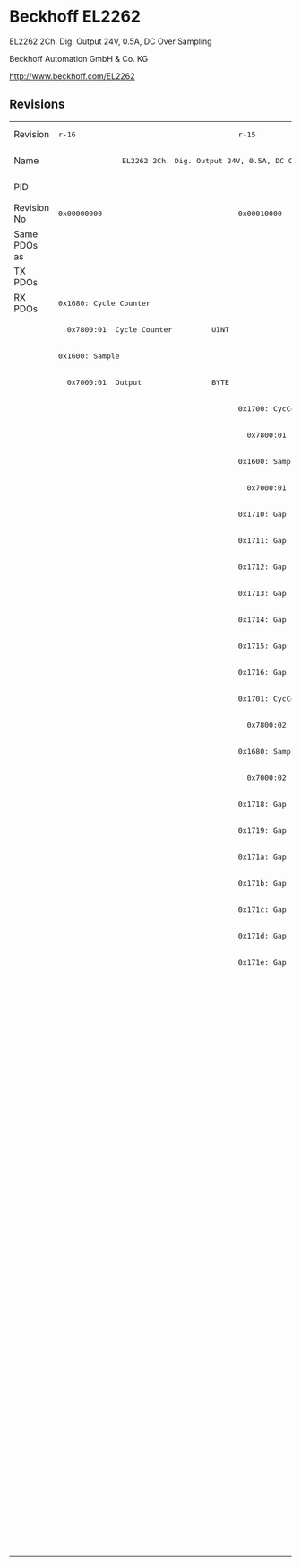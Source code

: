 # Beckhoff EL2262

EL2262 2Ch. Dig. Output 24V, 0.5A, DC Over Sampling

Beckhoff Automation GmbH & Co. KG

http://www.beckhoff.com/EL2262

## Revisions
<table>
<tr >
<td>Revision</td>
<td><pre>r-16</pre></td>
<td><pre>r-15</pre></td>
<td><pre>r-14</pre></td>
<td><pre>r-13</pre></td>
<td><pre>r-12</pre></td>
</tr>
<tr >
<td>Name</td>
<td colspan=2 align="center"><pre>EL2262 2Ch. Dig. Output 24V, 0.5A, DC Over Sampling</pre></td>
<td colspan=3 align="center"><pre>EL2262 2Ch. Dig. Output 24V, 1µs, DC Oversample</pre></td>
</tr>
<tr >
<td>PID</td>
<td colspan=5 align="center"><pre>0x08d63052</pre></td>
</tr>
<tr >
<td>Revision No</td>
<td><pre>0x00000000</pre></td>
<td><pre>0x00010000</pre></td>
<td><pre>0x00020000</pre></td>
<td><pre>0x00030000</pre></td>
<td><pre>0x00040000</pre></td>
</tr>
<tr >
<td>Same PDOs as</td>
<td colspan=2 align="center"><pre></pre></td>
<td colspan=3 align="center"><pre><a href="EJ2262">EJ2262 r0</a></pre></td>
</tr>
<tr class="txpdo pdosection">
<td rowspan=1 valign=top>TX PDOs</td>
<td colspan=2 align="left"></td>
<td colspan=3 align="left"><pre>0x1702: StartTimeNextOutput</pre></td>
<td></td>
</tr>
<tr class="rxpdo pdosection">
<td rowspan=48 valign=top>RX PDOs</td>
<td><pre>0x1680: Cycle Counter</pre></td>
<td colspan=5 align="left"></td>
</tr>
<tr class="rxpdo">
<td><pre>  0x7800:01  Cycle Counter         UINT</pre></td>
<td colspan=4 align="left"></td>
</tr>
<tr class="rxpdo pdosection">
<td><pre>0x1600: Sample</pre></td>
<td colspan=4 align="left"></td>
</tr>
<tr class="rxpdo">
<td><pre>  0x7000:01  Output                BYTE</pre></td>
<td colspan=4 align="left"></td>
</tr>
<tr class="rxpdo pdosection">
<td></td>
<td colspan=4 align="left"><pre>0x1700: CycCount0</pre></td>
</tr>
<tr class="rxpdo">
<td></td>
<td><pre>  0x7800:01  Cycle Counter         UINT</pre></td>
<td colspan=3 align="left"><pre>  0x7800:01  Cycle Counter0        UINT</pre></td>
</tr>
<tr class="rxpdo pdosection">
<td></td>
<td colspan=4 align="left"><pre>0x1600: Sample0</pre></td>
</tr>
<tr class="rxpdo">
<td></td>
<td colspan=4 align="left"><pre>  0x7000:01  Output0               BOOL</pre></td>
</tr>
<tr class="rxpdo pdosection">
<td></td>
<td><pre>0x1710: Gap</pre></td>
<td colspan=3 align="left"></td>
</tr>
<tr class="rxpdo pdosection">
<td></td>
<td><pre>0x1711: Gap</pre></td>
<td colspan=3 align="left"></td>
</tr>
<tr class="rxpdo pdosection">
<td></td>
<td><pre>0x1712: Gap</pre></td>
<td colspan=3 align="left"></td>
</tr>
<tr class="rxpdo pdosection">
<td></td>
<td><pre>0x1713: Gap</pre></td>
<td colspan=3 align="left"></td>
</tr>
<tr class="rxpdo pdosection">
<td></td>
<td><pre>0x1714: Gap</pre></td>
<td colspan=3 align="left"></td>
</tr>
<tr class="rxpdo pdosection">
<td></td>
<td><pre>0x1715: Gap</pre></td>
<td colspan=3 align="left"></td>
</tr>
<tr class="rxpdo pdosection">
<td></td>
<td><pre>0x1716: Gap</pre></td>
<td colspan=3 align="left"></td>
</tr>
<tr class="rxpdo pdosection">
<td></td>
<td><pre>0x1701: CycCount1</pre></td>
<td colspan=3 align="left"></td>
</tr>
<tr class="rxpdo">
<td></td>
<td><pre>  0x7800:02  Cycle Counter         UINT</pre></td>
<td colspan=3 align="left"></td>
</tr>
<tr class="rxpdo pdosection">
<td></td>
<td><pre>0x1680: Sample1</pre></td>
<td colspan=3 align="left"></td>
</tr>
<tr class="rxpdo">
<td></td>
<td><pre>  0x7000:02  Output1               BOOL</pre></td>
<td colspan=3 align="left"></td>
</tr>
<tr class="rxpdo pdosection">
<td></td>
<td><pre>0x1718: Gap</pre></td>
<td colspan=3 align="left"></td>
</tr>
<tr class="rxpdo pdosection">
<td></td>
<td><pre>0x1719: Gap</pre></td>
<td colspan=3 align="left"></td>
</tr>
<tr class="rxpdo pdosection">
<td></td>
<td><pre>0x171a: Gap</pre></td>
<td colspan=3 align="left"></td>
</tr>
<tr class="rxpdo pdosection">
<td></td>
<td><pre>0x171b: Gap</pre></td>
<td colspan=3 align="left"></td>
</tr>
<tr class="rxpdo pdosection">
<td></td>
<td><pre>0x171c: Gap</pre></td>
<td colspan=3 align="left"></td>
</tr>
<tr class="rxpdo pdosection">
<td></td>
<td><pre>0x171d: Gap</pre></td>
<td colspan=3 align="left"></td>
</tr>
<tr class="rxpdo pdosection">
<td></td>
<td><pre>0x171e: Gap</pre></td>
<td colspan=3 align="left"></td>
</tr>
<tr class="rxpdo pdosection">
<td colspan=2 align="left"></td>
<td colspan=3 align="left"><pre>0x1800: Sample0</pre></td>
</tr>
<tr class="rxpdo">
<td colspan=2 align="left"></td>
<td colspan=3 align="left"><pre>  0x7200:01  Output0               BYTE</pre></td>
</tr>
<tr class="rxpdo pdosection">
<td colspan=2 align="left"></td>
<td colspan=3 align="left"><pre>0x1710: Gap</pre></td>
</tr>
<tr class="rxpdo pdosection">
<td colspan=2 align="left"></td>
<td colspan=3 align="left"><pre>0x1711: Gap</pre></td>
</tr>
<tr class="rxpdo pdosection">
<td colspan=2 align="left"></td>
<td colspan=3 align="left"><pre>0x1712: Gap</pre></td>
</tr>
<tr class="rxpdo pdosection">
<td colspan=2 align="left"></td>
<td colspan=3 align="left"><pre>0x1713: Gap</pre></td>
</tr>
<tr class="rxpdo pdosection">
<td colspan=2 align="left"></td>
<td colspan=3 align="left"><pre>0x1714: Gap</pre></td>
</tr>
<tr class="rxpdo pdosection">
<td colspan=2 align="left"></td>
<td colspan=3 align="left"><pre>0x1715: Gap</pre></td>
</tr>
<tr class="rxpdo pdosection">
<td colspan=2 align="left"></td>
<td colspan=3 align="left"><pre>0x1716: Gap</pre></td>
</tr>
<tr class="rxpdo pdosection">
<td colspan=2 align="left"></td>
<td colspan=3 align="left"><pre>0x1701: CycCount1</pre></td>
</tr>
<tr class="rxpdo">
<td colspan=2 align="left"></td>
<td colspan=3 align="left"><pre>  0x7800:02  Cycle Counter1        UINT</pre></td>
</tr>
<tr class="rxpdo pdosection">
<td colspan=2 align="left"></td>
<td colspan=3 align="left"><pre>0x1680: Sample1</pre></td>
</tr>
<tr class="rxpdo">
<td colspan=2 align="left"></td>
<td colspan=3 align="left"><pre>  0x7000:02  Output1               BOOL</pre></td>
</tr>
<tr class="rxpdo pdosection">
<td colspan=2 align="left"></td>
<td colspan=3 align="left"><pre>0x1880: Sample1</pre></td>
</tr>
<tr class="rxpdo">
<td colspan=2 align="left"></td>
<td colspan=3 align="left"><pre>  0x7200:02  Output1               BYTE</pre></td>
</tr>
<tr class="rxpdo pdosection">
<td colspan=2 align="left"></td>
<td colspan=3 align="left"><pre>0x1718: Gap</pre></td>
</tr>
<tr class="rxpdo pdosection">
<td colspan=2 align="left"></td>
<td colspan=3 align="left"><pre>0x1719: Gap</pre></td>
</tr>
<tr class="rxpdo pdosection">
<td colspan=2 align="left"></td>
<td colspan=3 align="left"><pre>0x171a: Gap</pre></td>
</tr>
<tr class="rxpdo pdosection">
<td colspan=2 align="left"></td>
<td colspan=3 align="left"><pre>0x171b: Gap</pre></td>
</tr>
<tr class="rxpdo pdosection">
<td colspan=2 align="left"></td>
<td colspan=3 align="left"><pre>0x171c: Gap</pre></td>
</tr>
<tr class="rxpdo pdosection">
<td colspan=2 align="left"></td>
<td colspan=3 align="left"><pre>0x171d: Gap</pre></td>
</tr>
<tr class="rxpdo pdosection">
<td colspan=2 align="left"></td>
<td colspan=3 align="left"><pre>0x171e: Gap</pre></td>
</tr>
</table>

